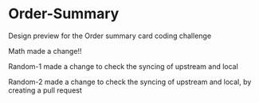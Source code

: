 # Order-Summary
Design preview for the Order summary card coding challenge

Math made a change!!

Random-1 made a change to check the syncing of upstream and local

Random-2 made a change to check the syncing of upstream and local, by creating a pull request


